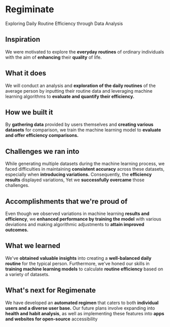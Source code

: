 # Regiminate
Exploring Daily Routine Efficiency through Data Analysis
## Inspiration
We were motivated to explore the **everyday routines** of ordinary individuals with the aim of **enhancing** their **quality** of life.
## What it does
We will conduct an analysis and **exploration of the daily routines** of the average person by inputting their routine data and leveraging machine learning algorithms to **evaluate and quantify their efficiency.**
## How we built it
By **gathering data** provided by users themselves and **creating various datasets** for comparison, we train the machine learning model to **evaluate and offer efficiency comparisons.**
## Challenges we ran into
While generating multiple datasets during the machine learning process, we faced difficulties in maintaining **consistent accuracy** across these datasets, especially when **introducing variations.** Consequently, the **efficiency results** displayed variations, Yet we **successfully overcame** those challenges.
## Accomplishments that we're proud of
Even though we observed variations in machine learning **results and efficiency**, we **enhanced performance by training the model** with various deviations and making algorithmic adjustments to **attain improved outcomes.**
## What we learned
We've **obtained valuable insights** into creating a **well-balanced daily routine** for the typical person. Furthermore, we've honed our skills in **training machine learning models** to calculate **routine efficiency** based on a variety of datasets.
## What's next for Regimenate
We have developed an **automated regimen** that caters to both **individual users and a diverse user base.** Our future plans involve expanding into **health and habit analysis**, as well as implementing these features into **apps and websites for open-source** accessibility

